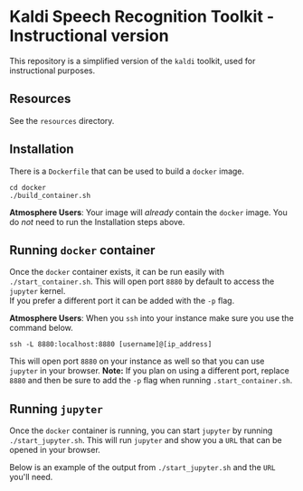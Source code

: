 Kaldi Speech Recognition Toolkit - Instructional version
========================================================

This repository is a simplified version of the `kaldi` toolkit, used
for instructional purposes.

Resources
---------

See the `resources` directory.

Installation
------------

There is a `Dockerfile` that can be used to build a `docker` image.

```
cd docker
./build_container.sh
```

**Atmosphere Users**: Your image will *already* contain the `docker` image.
You do *not* need to run the Installation steps above.

Running `docker` container
--------------------------

Once the `docker` container exists, it can be run easily with `./start_container.sh`.
This will open port `8880` by default to access the `jupyter` kernel.  
If you prefer a different port it can be added with the `-p` flag.

**Atmosphere Users**: When you `ssh` into your instance make sure you use the command below.

```
ssh -L 8880:localhost:8880 [username]@[ip_address]
```

This will open port `8880` on your instance as well so that you can use `jupyter` in your browser.
**Note:** If you plan on using a different port, replace `8880` and then be sure to add the `-p` flag when running `.start_container.sh`.

Running `jupyter`
-----------------

Once the `docker` container is running, you can start `jupyter` by running `./start_jupyter.sh`.
This will run `jupyter` and show you a `URL` that can be opened in your browser.

Below is an example of the output from `./start_jupyter.sh` and the `URL` you'll need.



